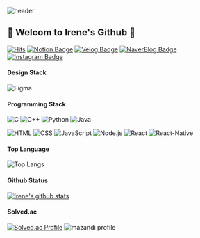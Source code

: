 ![header](https://capsule-render.vercel.app/api?type=soft&color=E2BBB4&height=200&section=header&text=Irene%20Choi&fontSize=90&fontColor=535353&animation=blinking)


## 🎀 Welcom to Irene's Github 🎀

[![Hits](https://hits.seeyoufarm.com/api/count/incr/badge.svg?url=https%3A%2F%2Fgithub.com%2FIreneChoii&count_bg=%238D8D8D&title_bg=%23E2BBB4&icon=awesomelists.svg&icon_color=%238D8D8D&title=hits&edge_flat=false)](https://hits.seeyoufarm.com)
[![Notion Badge](https://img.shields.io/badge/-Notion-E2BBB4?logo=Notion&logoColor=FFFFFF&link=https://irenechoii.notion.site/Portfolio-d422e1f4c37c4932991e7beebee67465?pvs=4/)](https://irenechoii.notion.site/Portfolio-d422e1f4c37c4932991e7beebee67465?pvs=4/)
[![Velog Badge](https://img.shields.io/badge/-irenechoii.log-E2BBB4?logo=Velog&logoColor=FFFFFF&link=https://velog.io/@irenechoii/)](https://velog.io/@irenechoii/)
[![NaverBlog Badge](https://img.shields.io/badge/-Blog-E2BBB4?logo=Naver&logoColor=FFFFFF&link=https://blog.naver.com/irenelove112/)](https://blog.naver.com/irenelove112/)
[![Instagram Badge](https://img.shields.io/badge/-Instagram-E2BBB4?logo=instagram&logoColor=FFFFFF&link=https://www.instagram.com/irenechoi_xvx/)](https://www.instagram.com/irenechoi_xvx/)


#### Design Stack
![Figma](https://img.shields.io/badge/figma-D595B2.svg?&style=for-the-badge&logo=figma&logoColor=white)

#### Programming Stack
![C](https://img.shields.io/badge/C-A8B9CC.svg?&style=for-the-badge&logo=C&logoColor=white)
![C++](https://img.shields.io/badge/C++-00599C.svg?&style=for-the-badge&logo=cplusplus&logoColor=white)
![Python](https://img.shields.io/badge/Python-3776AB.svg?&style=for-the-badge&logo=Python&logoColor=white)
![Java](https://img.shields.io/badge/Java-FF8F0C.svg?&style=for-the-badge&logo=Java&logoColor=white)

![HTML](https://img.shields.io/badge/HTML-E34F26.svg?&style=for-the-badge&logo=HTML5&logoColor=white)
![CSS](https://img.shields.io/badge/CSS-1572B6.svg?&style=for-the-badge&logo=CSS3&logoColor=white)
![JavaScript](https://img.shields.io/badge/Javascript-F7DF1E.svg?&style=for-the-badge&logo=javascript&logoColor=white)
![Node.js](https://img.shields.io/badge/Node.js-339933.svg?&style=for-the-badge&logo=Node.js&logoColor=white)
![React](https://img.shields.io/badge/React-61DAFB.svg?&style=for-the-badge&logo=React&logoColor=white)
![React-Native](https://img.shields.io/badge/ReactNative-535353.svg?&style=for-the-badge&logo=React&logoColor=white)


#### Top Language
![Top Langs](https://github-readme-stats.vercel.app/api/top-langs/?username=irenechoii&langs_count=5)


#### Github Status
[![Irene's github stats](https://github-readme-stats.vercel.app/api?username=IreneChoi&count_private=true&custom_title=IreneChoi👀&bg_color=45,E2BBB4,DDAFC4,E2BBB4,DDAFC4,E2BBB4&title_color=000000&text_color=FFFFFF)](https://github.com/anuraghazra/github-readme-stats)



#### Solved.ac
[![Solved.ac Profile](http://mazassumnida.wtf/api/v2/generate_badge?boj=irenelove112)](https://solved.ac/irenelove112)
![mazandi profile](http://mazandi.herokuapp.com/api?handle={handle}&theme=warm)
